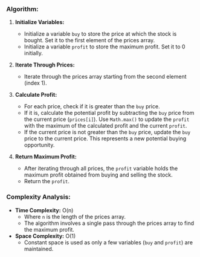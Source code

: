 ### Algorithm:
1. **Initialize Variables:**
   - Initialize a variable `buy` to store the price at which the stock is bought. Set it to the first element of the prices array.
   - Initialize a variable `profit` to store the maximum profit. Set it to 0 initially.

2. **Iterate Through Prices:**
   - Iterate through the prices array starting from the second element (index 1).

3. **Calculate Profit:**
   - For each price, check if it is greater than the `buy` price.
   - If it is, calculate the potential profit by subtracting the `buy` price from the current price (`prices[i]`). Use `Math.max()` to update the `profit` with the maximum of the calculated profit and the current `profit`.
   - If the current price is not greater than the `buy` price, update the `buy` price to the current price. This represents a new potential buying opportunity.

4. **Return Maximum Profit:**
   - After iterating through all prices, the `profit` variable holds the maximum profit obtained from buying and selling the stock.
   - Return the `profit`.

### Complexity Analysis:
- **Time Complexity:** O(n)
  - Where `n` is the length of the prices array.
  - The algorithm involves a single pass through the prices array to find the maximum profit.
- **Space Complexity:** O(1)
  - Constant space is used as only a few variables (`buy` and `profit`) are maintained.

